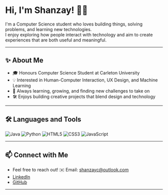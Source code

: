 # Hi, I'm Shanzay! 👩‍💻

I'm a Computer Science student who loves building things, solving problems, and learning new technologies.  
I enjoy exploring how people interact with technology and aim to create experiences that are both useful and meaningful.

---

## ✨ About Me
- 🎓 Honours Computer Science Student at Carleton University
- 💡 Interested in Human-Computer Interaction, UX Design, and Machine Learning
- 🌱 Always learning, growing, and finding new challenges to take on
- 🛠️ Enjoys building creative projects that blend design and technology

---

## 🛠️ Languages and Tools
<p align="left">
  <img src="https://img.shields.io/badge/Java-ED8B00?style=for-the-badge&logo=java&logoColor=white" alt="Java" />
  <img src="https://img.shields.io/badge/Python-3776AB?style=for-the-badge&logo=python&logoColor=white" alt="Python" />
  <img src="https://img.shields.io/badge/HTML5-E34F26?style=for-the-badge&logo=html5&logoColor=white" alt="HTML5" />
  <img src="https://img.shields.io/badge/CSS3-1572B6?style=for-the-badge&logo=css3&logoColor=white" alt="CSS3" />
  <img src="https://img.shields.io/badge/JavaScript-F7DF1E?style=for-the-badge&logo=javascript&logoColor=black" alt="JavaScript" />
</p>

---

## 📫 Connect with Me
- Feel free to reach out! ✉️ Email: shanzayc@outlook.com
- [LinkedIn](https://linkedin.com/in/shanzaychaudhry)
- [GitHub](https://github.com/shanzayc)
  

---
